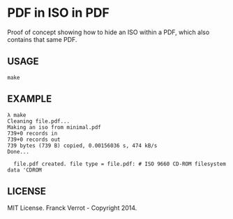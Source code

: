 # PDF in ISO in PDF

Proof of concept showing how to hide an ISO within a PDF, which also contains that same PDF.

## USAGE

    make

## EXAMPLE

	λ make
	Cleaning file.pdf...
	Making an iso from minimal.pdf
	739+0 records in
	739+0 records out
	739 bytes (739 B) copied, 0.00156036 s, 474 kB/s
	Done...

	  file.pdf created. file type = file.pdf: # ISO 9660 CD-ROM filesystem data 'CDROM


## LICENSE

MIT License. Franck Verrot - Copyright 2014.
